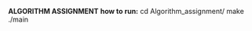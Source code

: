 **ALGORITHM ASSIGNMENT**
**how to run:**
        cd Algorithm_assignment/
        make
        ./main
